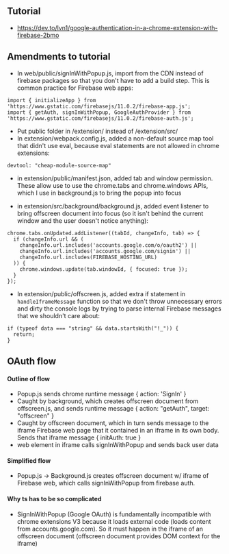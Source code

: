 ## Tutorial

- https://dev.to/lvn1/google-authentication-in-a-chrome-extension-with-firebase-2bmo


## Amendments to tutorial

- In web/public/signInWithPopup.js, import from the CDN instead of firebase packages so that you don't have to add a build step. This is common practice for Firebase web apps:

```
import { initializeApp } from 'https://www.gstatic.com/firebasejs/11.0.2/firebase-app.js';
import { getAuth, signInWithPopup, GoogleAuthProvider } from 'https://www.gstatic.com/firebasejs/11.0.2/firebase-auth.js';
```
- Put public folder in /extension/ instead of /extension/src/
- In extension/webpack.config.js, added a non-default source map tool that didn't use eval, because eval statements are not allowed in chrome extensions:

```
devtool: "cheap-module-source-map"
```

- in extension/public/manifest.json, added tab and window permission. These allow use to use the chrome.tabs and chrome.windows APIs, which I use in background.js to bring the popup into focus

- in extension/src/background/background.js, added event listener to bring offscreen document into focus (so it isn't behind the current window and the user doesn't notice anything):

```
chrome.tabs.onUpdated.addListener((tabId, changeInfo, tab) => {
  if (changeInfo.url && (
    changeInfo.url.includes('accounts.google.com/o/oauth2') ||
    changeInfo.url.includes('accounts.google.com/signin') ||
    changeInfo.url.includes(FIREBASE_HOSTING_URL)
  )) {
    chrome.windows.update(tab.windowId, { focused: true });
  }
});
```

- In extension/public/offscreen.js, added extra if statement in `handleIframeMessage` function so that we don't throw unnecessary errors and dirty the console logs by trying to parse internal Firebase messages that we shouldn't care about:

```
if (typeof data === "string" && data.startsWith("!_")) {
  return;
}
```

## OAuth flow

#### Outline of flow
- Popup.js sends chrome runtime message { action: 'SignIn' }
- Caught by background, which creates offscreen document from offscreen.js, and sends runtime message { action: "getAuth", target: "offscreen" }
- Caught by offscreen document, which in turn sends message to the iframe Firebase web page that it contained in an iframe in its own body. Sends that iframe message { initAuth: true }
- web element in iframe calls signInWithPopup and sends back user data

#### Simplified flow
- Popup.js -> Background.js creates offscreen document w/ iframe of Firebase web, which calls signInWithPopup from firebase auth.

#### Why ts has to be so complicated
- SignInWithPopup (Google OAuth) is fundamentally incompatible with chrome extensions V3 because it loads external code (loads content from accounts.google.com). So it must happen in the iframe of an offscreen document (offscreen document provides DOM context for the iframe)
